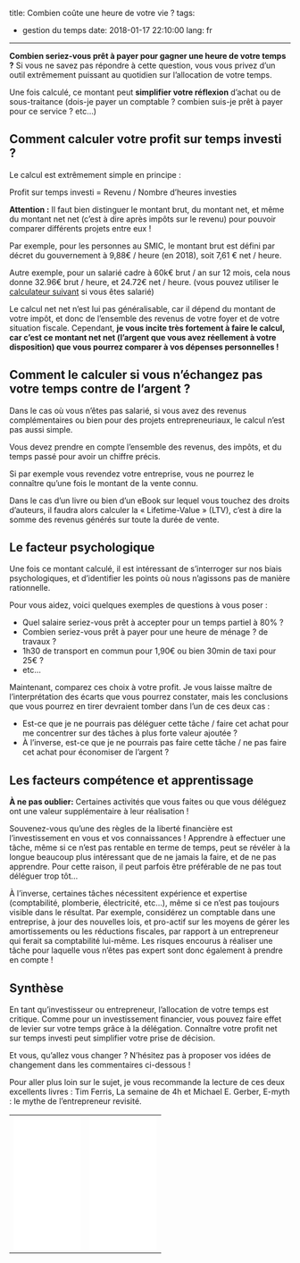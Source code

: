 title: Combien coûte une heure de votre vie ?
tags:
 - gestion du temps
date: 2018-01-17 22:10:00
lang: fr
---

**Combien seriez-vous prêt à payer pour gagner une heure de votre temps ?** Si vous ne savez pas répondre à cette question, vous vous privez d’un outil extrêmement puissant au quotidien sur l’allocation de votre temps.

Une fois calculé, ce montant peut **simplifier votre réflexion** d’achat ou de sous-traitance (dois-je payer un comptable ? combien suis-je prêt à payer pour ce service ? etc…)


## Comment calculer votre profit sur temps investi ?

Le calcul est extrêmement simple en principe :

Profit sur temps investi = Revenu / Nombre d’heures investies

__Attention :__ Il faut bien distinguer le montant brut, du montant net, et même du montant net net (c’est à dire après impôts sur le revenu) pour pouvoir comparer différents projets entre eux !

Par exemple, pour les personnes au SMIC, le montant brut est défini par décret du gouvernement à 9,88€ / heure (en 2018), soit 7,61 € net / heure.

Autre exemple, pour un salarié cadre à 60k€ brut / an sur 12 mois, cela nous donne 32.96€ brut / heure, et 24.72€ net / heure. (vous pouvez utiliser le [calculateur suivant](http://www.salaire-brut-en-net.fr/) si vous êtes salarié)

Le calcul net net n’est lui pas généralisable, car il dépend du montant de votre impôt, et donc de l’ensemble des revenus de votre foyer et de votre situation fiscale. Cependant, **je vous incite très fortement à faire le calcul, car c’est ce montant net net (l’argent que vous avez réellement à votre disposition) que vous pourrez comparer à vos dépenses personnelles !**


## Comment le calculer si vous n’échangez pas votre temps contre de l’argent ?

Dans le cas où vous n’êtes pas salarié, si vous avez des revenus complémentaires ou bien pour des projets entrepreneuriaux, le calcul n’est pas aussi simple.

Vous devez prendre en compte l’ensemble des revenus, des impôts, et du temps passé pour avoir un chiffre précis.

Si par exemple vous revendez votre entreprise, vous ne pourrez le connaître qu’une fois le montant de la vente connu.

Dans le cas d’un livre ou bien d’un eBook sur lequel vous touchez des droits d’auteurs, il faudra alors calculer la « Lifetime-Value » (LTV), c’est à dire la somme des revenus générés sur toute la durée de vente.


## Le facteur psychologique

Une fois ce montant calculé, il est intéressant de s’interroger sur nos biais psychologiques, et d’identifier les points où nous n’agissons pas de manière rationnelle.

Pour vous aidez, voici quelques exemples de questions à vous poser :

* Quel salaire seriez-vous prêt à accepter pour un temps partiel à 80% ?
* Combien seriez-vous prêt à payer pour une heure de ménage ? de travaux ?
* 1h30 de transport en commun pour 1,90€ ou bien 30min de taxi pour 25€ ?
* etc...

Maintenant, comparez ces choix à votre profit. Je vous laisse maître de l’interprétation des écarts que vous pourrez constater, mais les conclusions que vous pourrez en tirer devraient tomber dans l’un de ces deux cas :

* Est-ce que je ne pourrais pas déléguer cette tâche / faire cet achat pour me concentrer sur des tâches à plus forte valeur ajoutée ?
* À l’inverse, est-ce que je ne pourrais pas faire cette tâche / ne pas faire cet achat pour économiser de l’argent ?


## Les facteurs compétence et apprentissage

**À ne pas oublier:** Certaines activités que vous faites ou que vous déléguez ont une valeur supplémentaire à leur réalisation !

Souvenez-vous qu’une des règles de la liberté financière est l’investissement en vous et vos connaissances ! Apprendre à effectuer une tâche, même si ce n’est pas rentable en terme de temps, peut se révéler à la longue beaucoup plus intéressant que de ne jamais la faire, et de ne pas apprendre. Pour cette raison, il peut parfois être préférable de ne pas tout déléguer trop tôt…

À l’inverse, certaines tâches nécessitent expérience et expertise (comptabilité, plomberie, électricité, etc…), même si ce n’est pas toujours visible dans le résultat. Par exemple, considérez un comptable dans une entreprise, à jour des nouvelles lois, et pro-actif sur les moyens de gérer les amortissements ou les réductions fiscales, par rapport à un entrepreneur qui ferait sa comptabilité lui-même. Les risques encourus à réaliser une tâche pour laquelle vous n’êtes pas expert sont donc également à prendre en compte !


## Synthèse

En tant qu’investisseur ou entrepreneur, l’allocation de votre temps est critique. Comme pour un investissement financier, vous pouvez faire effet de levier sur votre temps grâce à la délégation. Connaître votre profit net sur temps investi peut simplifier votre prise de décision.

Et vous, qu’allez vous changer ? N’hésitez pas à proposer vos idées de changement dans les commentaires ci-dessous !

Pour aller plus loin sur le sujet, je vous recommande la lecture de ces deux excellents livres : Tim Ferris, La semaine de 4h et Michael E. Gerber, E-myth : le mythe de l’entrepreneur revisité.




<table width="100%">
<tbody>
<tr>
<td width="50%"><center><iframe style="width: 120px; height: 240px;" src="//ws-eu.amazon-adsystem.com/widgets/q?ServiceVersion=20070822&amp;OneJS=1&amp;Operation=GetAdHtml&amp;MarketPlace=FR&amp;source=ss&amp;ref=as_ss_li_til&amp;ad_type=product_link&amp;tracking_id=chayom-21&amp;marketplace=amazon&amp;region=FR&amp;placement=2744064173&amp;asins=2744064173&amp;linkId=98a368c2198c331d3f4a99d98e51dabc&amp;show_border=true&amp;link_opens_in_new_window=true" width="300" height="150" frameborder="0" marginwidth="0" marginheight="0" scrolling="no"></iframe></center></td>
<td width="50%"><center><iframe style="width: 120px; height: 240px;" src="//ws-eu.amazon-adsystem.com/widgets/q?ServiceVersion=20070822&amp;OneJS=1&amp;Operation=GetAdHtml&amp;MarketPlace=FR&amp;source=ss&amp;ref=as_ss_li_til&amp;ad_type=product_link&amp;tracking_id=chayom-21&amp;marketplace=amazon&amp;region=FR&amp;placement=B071GB8K5T&amp;asins=B071GB8K5T&amp;linkId=112091c4fb3bce3b741701b1d038ecd8&amp;show_border=true&amp;link_opens_in_new_window=true" width="300" height="150" frameborder="0" marginwidth="0" marginheight="0" scrolling="no"></iframe></center></td>
</tr>
</tbody>
</table>
